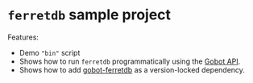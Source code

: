 # `ferretdb` sample project

Features:

- Demo `"bin"` script
- Shows how to run `ferretdb` programmatically using the [Gobot API](https://github.com/benallfree/gobot/tree/v1.0.0-alpha.32/docs/readme.md).
- Shows how to add [gobot-ferretdb](https://www.npmjs.com/package/gobot-ferretdb) as a version-locked dependency.
